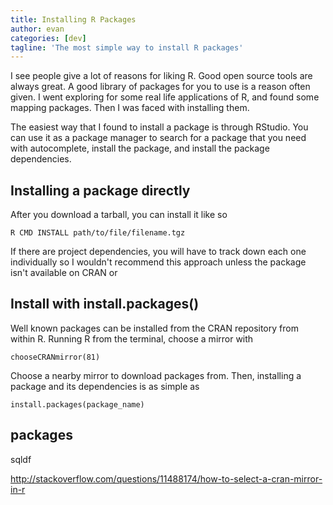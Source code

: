 ```yaml
---
title: Installing R Packages
author: evan
categories: [dev]
tagline: 'The most simple way to install R packages'
---
```

I see people give a lot of reasons for liking R. Good open source tools are always great. A good library of packages for you to use is a reason often given. I went exploring for some real life applications of R, and found some mapping packages. Then I was faced with installing them.

The easiest way that I found to install a package is through RStudio. You can use it as a package manager to search for a package that you need with autocomplete, install the package, and install the package dependencies.

## Installing a package directly

After you download a tarball, you can install it like so

```
R CMD INSTALL path/to/file/filename.tgz
```

If there are project dependencies, you will have to track down each one individually so I wouldn't recommend this approach unless the package isn't available on CRAN or

## Install with install.packages()

Well known packages can be installed from the CRAN repository from within R. Running R from the terminal, choose a mirror with

```
chooseCRANmirror(81)
```

Choose a nearby mirror to download packages from. Then, installing a package and its dependencies is as simple as

```
install.packages(package_name)
```

## packages

sqldf

http://stackoverflow.com/questions/11488174/how-to-select-a-cran-mirror-in-r
